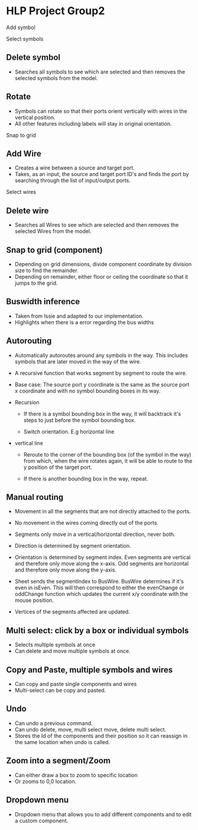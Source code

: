 # HLP Project Group2 

Add symbol 

Select symbols

## Delete symbol

- Searches all symbols to see which are selected and then removes the selected symbols from the model.

## Rotate

- Symbols can rotate so that their ports orient vertically with wires in the vertical position.
- All other features including labels will stay in original orientation. 

Snap to grid

## Add Wire 

- Creates a wire between a source and target port. 
- Takes, as an input, the source and target port ID's and finds the port by searching through the list of input/output ports. 

Select wires

## Delete wire 

- Searches all Wires to see which are selected and then removes the selected Wires from the model.

## Snap to grid (component)

- Depending on grid dimensions, divide component coordinate by division size to find the remainder. 
- Depending on remainder, either floor or ceiling the coordinate so that it jumps to the grid.

## Buswidth inference

- Taken from Issie and adapted to our implementation.
- Highlights when there is a error regarding the bus widths 

## Autorouting 

- Automatically autoroutes around any symbols in the way. This includes symbols that are later moved in the way of the wire. 

- A recursive function that works segment by segment to route the wire. 

- Base case: The source port y coordinate is the same as the source port x coordinate and with no symbol bounding boxes in its way. 

- Recursion
 
	- If there is a symbol bounding box in the way, it will backtrack it's steps to just before the symbol bounding box. 

	- Switch orientation. E.g horizontal line 

- vertical line

	- Reroute to the corner of the bounding box (of the symbol in the way) from which, when the wire rotates again, it will be able to route to the y position of the target port. 

	- If there is another bounding box in the way, repeat. 

## Manual routing

- Movement in all the segments that are not directly attached to the ports. 

- No movement in the wires coming directly out of the ports.

- Segments only move in a vertical/horizontal direction, never both. 

- Direction is determined by segment orientation. 

- Orientation is determined by segment index. Even segments are vertical and therefore only move along the x-axis. Odd segments are horizontal and therefore only move along the y-axis. 

- Sheet sends the segmentIndex to BusWire. BusWire determines if it's even in isEven. This will then correspond to either the evenChange or oddChange function which updates the current x/y coordinate with the mouse position.

- Vertices of the segments affected are updated.  

## Multi select: click by a box or individual symbols

- Selects multiple symbols at once
- Can delete and move multiple symbols at once.

## Copy and Paste, multiple symbols and wires

- Can copy and paste single components and wires
- Multi-select can be copy and pasted. 

## Undo

- Can undo a previous command.
- Can undo delete, move, multi select move, delete multi select.
- Stores the Id of the components and their position so it can reassign in the same location when undo is called. 

## Zoom into a segment/Zoom

- Can either draw a box to zoom to specific location
- Or zooms to 0,0 location.

## Dropdown menu

- Dropdown menu that allows you to add different components and to edit a custom component. 




 















 





